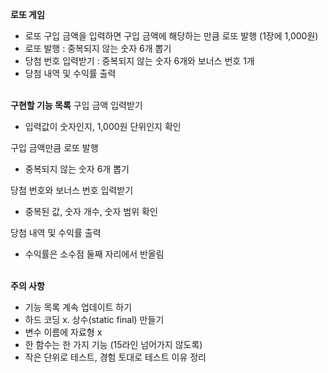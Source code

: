 **로또 게임**
- 로또 구입 금액을 입력하면 구입 금액에 해당하는 만큼 로또 발행 (1장에 1,000원)
- 로또 발행 : 중복되지 않는 숫자 6개 뽑기
- 당첨 번호 입력받기 : 중복되지 않는 숫자 6개와 보너스 번호 1개
- 당첨 내역 및 수익률 출력<br><br>

**구현할 기능 목록**
구입 금액 입력받기
- 입력값이 숫자인지, 1,000원 단위인지 확인

구입 금액만큼 로또 발행
- 중복되지 않는 숫자 6개 뽑기

당첨 번호와 보너스 번호 입력받기
- 중복된 값, 숫자 개수, 숫자 범위 확인

당첨 내역 및 수익률 출력
- 수익률은 소수점 둘째 자리에서 반올림<br><br>

**주의 사항**
- 기능 목록 계속 업데이트 하기
- 하드 코딩 x. 상수(static final) 만들기
- 변수 이름에 자료형 x
- 한 함수는 한 가지 기능 (15라인 넘어가지 않도록)
- 작은 단위로 테스트, 경험 토대로 테스트 이유 정리

